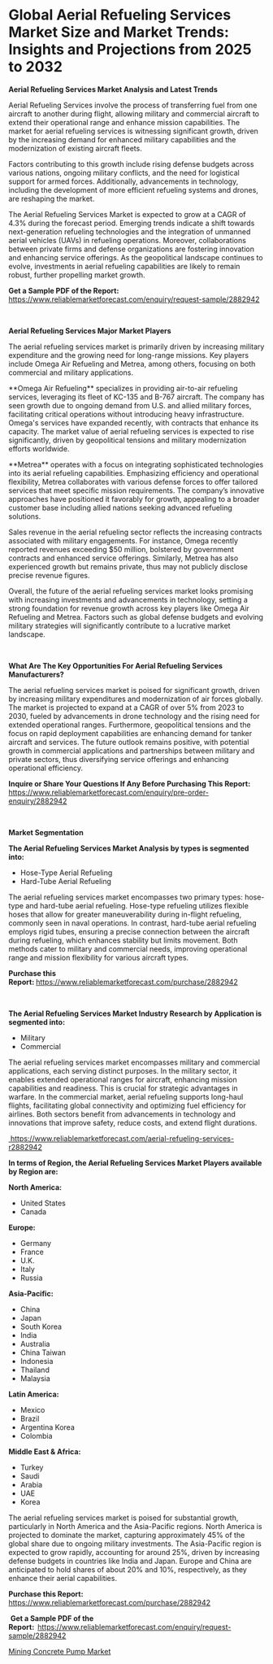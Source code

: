 <p><h1>Global Aerial Refueling Services Market Size and Market Trends: Insights and Projections from 2025 to 2032</h1></p><p><strong>Aerial Refueling Services Market Analysis and Latest Trends</strong></p>
<p><p>Aerial Refueling Services involve the process of transferring fuel from one aircraft to another during flight, allowing military and commercial aircraft to extend their operational range and enhance mission capabilities. The market for aerial refueling services is witnessing significant growth, driven by the increasing demand for enhanced military capabilities and the modernization of existing aircraft fleets.</p><p>Factors contributing to this growth include rising defense budgets across various nations, ongoing military conflicts, and the need for logistical support for armed forces. Additionally, advancements in technology, including the development of more efficient refueling systems and drones, are reshaping the market.</p><p>The Aerial Refueling Services Market is expected to grow at a CAGR of 4.3% during the forecast period. Emerging trends indicate a shift towards next-generation refueling technologies and the integration of unmanned aerial vehicles (UAVs) in refueling operations. Moreover, collaborations between private firms and defense organizations are fostering innovation and enhancing service offerings. As the geopolitical landscape continues to evolve, investments in aerial refueling capabilities are likely to remain robust, further propelling market growth.</p></p>
<p><strong>Get a Sample PDF of the Report:&nbsp;</strong> <a href="https://www.reliablemarketforecast.com/enquiry/request-sample/2882942?utm_campaign=2325&utm_medium=2&utm_source=Github&utm_content=ia&utm_term=13032025&utm_id=aerial-refueling-services">https://www.reliablemarketforecast.com/enquiry/request-sample/2882942</a></p>
<p>&nbsp;</p>
<p><strong>Aerial Refueling Services Major Market Players</strong></p>
<p><p>The aerial refueling services market is primarily driven by increasing military expenditure and the growing need for long-range missions. Key players include Omega Air Refueling and Metrea, among others, focusing on both commercial and military applications.</p><p>**Omega Air Refueling** specializes in providing air-to-air refueling services, leveraging its fleet of KC-135 and B-767 aircraft. The company has seen growth due to ongoing demand from U.S. and allied military forces, facilitating critical operations without introducing heavy infrastructure. Omega's services have expanded recently, with contracts that enhance its capacity. The market value of aerial refueling services is expected to rise significantly, driven by geopolitical tensions and military modernization efforts worldwide.</p><p>**Metrea** operates with a focus on integrating sophisticated technologies into its aerial refueling capabilities. Emphasizing efficiency and operational flexibility, Metrea collaborates with various defense forces to offer tailored services that meet specific mission requirements. The company’s innovative approaches have positioned it favorably for growth, appealing to a broader customer base including allied nations seeking advanced refueling solutions.</p><p>Sales revenue in the aerial refueling sector reflects the increasing contracts associated with military engagements. For instance, Omega recently reported revenues exceeding $50 million, bolstered by government contracts and enhanced service offerings. Similarly, Metrea has also experienced growth but remains private, thus may not publicly disclose precise revenue figures. </p><p>Overall, the future of the aerial refueling services market looks promising with increasing investments and advancements in technology, setting a strong foundation for revenue growth across key players like Omega Air Refueling and Metrea. Factors such as global defense budgets and evolving military strategies will significantly contribute to a lucrative market landscape.</p></p>
<p>&nbsp;</p>
<p><strong>What Are The Key Opportunities For Aerial Refueling Services Manufacturers?</strong></p>
<p><p>The aerial refueling services market is poised for significant growth, driven by increasing military expenditures and modernization of air forces globally. The market is projected to expand at a CAGR of over 5% from 2023 to 2030, fueled by advancements in drone technology and the rising need for extended operational ranges. Furthermore, geopolitical tensions and the focus on rapid deployment capabilities are enhancing demand for tanker aircraft and services. The future outlook remains positive, with potential growth in commercial applications and partnerships between military and private sectors, thus diversifying service offerings and enhancing operational efficiency.</p></p>
<p><strong>Inquire or Share Your Questions If Any Before Purchasing This Report:</strong> <a href="https://www.reliablemarketforecast.com/enquiry/pre-order-enquiry/2882942?utm_campaign=2325&utm_medium=2&utm_source=Github&utm_content=ia&utm_term=13032025&utm_id=aerial-refueling-services">https://www.reliablemarketforecast.com/enquiry/pre-order-enquiry/2882942</a></p>
<p>&nbsp;</p>
<p><strong>Market Segmentation</strong></p>
<p><strong>The Aerial Refueling Services Market Analysis by types is segmented into:</strong></p>
<p><ul><li>Hose-Type Aerial Refueling</li><li>Hard-Tube Aerial Refueling</li></ul></p>
<p><p>The aerial refueling services market encompasses two primary types: hose-type and hard-tube aerial refueling. Hose-type refueling utilizes flexible hoses that allow for greater maneuverability during in-flight refueling, commonly seen in naval operations. In contrast, hard-tube aerial refueling employs rigid tubes, ensuring a precise connection between the aircraft during refueling, which enhances stability but limits movement. Both methods cater to military and commercial needs, improving operational range and mission flexibility for various aircraft types.</p></p>
<p><strong>Purchase this Report:&nbsp;</strong><a href="https://www.reliablemarketforecast.com/purchase/2882942?utm_campaign=2325&utm_medium=2&utm_source=Github&utm_content=ia&utm_term=13032025&utm_id=aerial-refueling-services">https://www.reliablemarketforecast.com/purchase/2882942</a></p>
<p>&nbsp;</p>
<p><strong>The Aerial Refueling Services Market Industry Research by Application is segmented into:</strong></p>
<p><ul><li>Military</li><li>Commercial</li></ul></p>
<p><p>The aerial refueling services market encompasses military and commercial applications, each serving distinct purposes. In the military sector, it enables extended operational ranges for aircraft, enhancing mission capabilities and readiness. This is crucial for strategic advantages in warfare. In the commercial market, aerial refueling supports long-haul flights, facilitating global connectivity and optimizing fuel efficiency for airlines. Both sectors benefit from advancements in technology and innovations that improve safety, reduce costs, and extend flight durations.</p></p>
<p><a href="https://www.reliablemarketforecast.com/aerial-refueling-services-r2882942?utm_campaign=2325&utm_medium=2&utm_source=Github&utm_content=ia&utm_term=13032025&utm_id=aerial-refueling-services">&nbsp;https://www.reliablemarketforecast.com/aerial-refueling-services-r2882942</a></p>
<p><strong>In terms of Region, the Aerial Refueling Services Market Players available by Region are:</strong></p>
<p>
    <p> <strong> North America: </strong>
        <ul>
            <li>United States</li>
            <li>Canada</li>
        </ul>
        </p> 
    <p> <strong> Europe: </strong>
        <ul>
            <li>Germany</li>
            <li>France</li>
            <li>U.K.</li>
            <li>Italy</li>
            <li>Russia</li>
        </ul>
        </p> 
    <p> <strong> Asia-Pacific: </strong>
        <ul>
            <li>China</li>
            <li>Japan</li>
            <li>South Korea</li>
            <li>India</li>
            <li>Australia</li>
            <li>China Taiwan</li>
            <li>Indonesia</li>
            <li>Thailand</li>
            <li>Malaysia</li>
        </ul>
        </p> 
    <p> <strong> Latin America: </strong>
        <ul>
            <li>Mexico</li>
            <li>Brazil</li>
            <li>Argentina Korea</li>
            <li>Colombia</li>
        </ul>
        </p> 
    <p> <strong> Middle East & Africa: </strong>
        <ul>
            <li>Turkey</li>
            <li>Saudi</li>
            <li>Arabia</li>
            <li>UAE</li>
            <li>Korea</li>
        </ul>
    </p>
    </p>
<p><p>The aerial refueling services market is poised for substantial growth, particularly in North America and the Asia-Pacific regions. North America is projected to dominate the market, capturing approximately 45% of the global share due to ongoing military investments. The Asia-Pacific region is expected to grow rapidly, accounting for around 25%, driven by increasing defense budgets in countries like India and Japan. Europe and China are anticipated to hold shares of about 20% and 10%, respectively, as they enhance their aerial capabilities.</p></p>
<p><strong>Purchase this Report: </strong><a href="https://www.reliablemarketforecast.com/purchase/2882942?utm_campaign=2325&utm_medium=2&utm_source=Github&utm_content=ia&utm_term=13032025&utm_id=aerial-refueling-services">https://www.reliablemarketforecast.com/purchase/2882942</a></p>
<p>&nbsp;<strong>Get a Sample PDF of the Report:&nbsp;&nbsp;</strong><a href="https://www.reliablemarketforecast.com/enquiry/request-sample/2882942?utm_campaign=2325&utm_medium=2&utm_source=Github&utm_content=ia&utm_term=13032025&utm_id=aerial-refueling-services">https://www.reliablemarketforecast.com/enquiry/request-sample/2882942</a></p>
<p><strong></strong></p>
<p><p><a href="https://github.com/NarcisoFerry/Market-Research-Report-List-1/blob/main/mining-concrete-pump-market.md?utm_campaign=2325&utm_medium=2&utm_source=Github&utm_content=ia&utm_term=13032025&utm_id=aerial-refueling-services">Mining Concrete Pump Market</a></p></p>